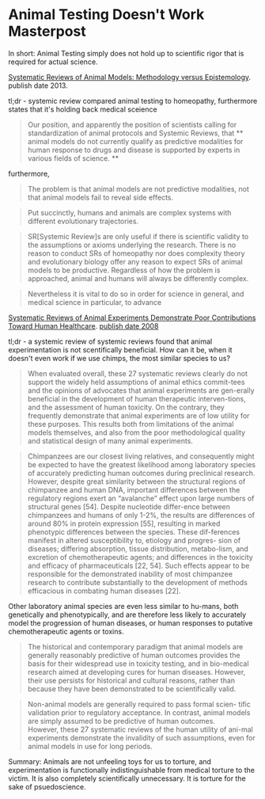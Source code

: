 # Animal Testing Doesn't Work Masterpost

In short: Animal Testing simply does not hold up to scientific rigor that is required for actual science.

[Systematic Reviews of Animal Models: Methodology versus Epistemology](https://www.ncbi.nlm.nih.gov/pmc/articles/PMC3558708/). publish date 2013.

tl;dr - systemic review compared animal testing to homeopathy, furthermore states that it's holding back medical sceience

> Our position, and apparently the position of scientists calling for standardization of animal protocols and Systemic Reviews, that ** animal models do not currently qualify as predictive modalities for human response to drugs and disease is supported by experts in various fields of science.  **

furthermore,

> The problem is that animal models are not predictive modalities, not that animal models fail to reveal side effects. 

> Put succinctly, humans and animals are complex systems with different evolutionary trajectories.

> SR[Systemic Review]s are only useful if there is scientific validity to the assumptions or axioms underlying the research. There is no reason to conduct SRs of homeopathy nor does complexity theory and evolutionary biology offer any reason to expect SRs of animal models to be productive. Regardless of how the problem is approached, animal and humans will always be differently complex.

> Nevertheless it is vital to do so in order for science in general, and medical science in particular, to advance


[Systematic Reviews of Animal Experiments Demonstrate Poor Contributions Toward Human Healthcare](https://doi.org/10.2174/157488708784223844). [publish date 2008](https://sci-hub.st/https://doi.org/10.2174/157488708784223844)

tl;dr - a systemic review of systemic reviews found that animal experimentation is not scentifically beneficial. How can it be, when it doesn't even work if we use chimps, the most similar species to us?

> When evaluated overall, these 27 systematic reviews clearly do 
not  support  the  widely  held  assumptions  of  animal  ethics  commit-tees and the opinions of advocates that animal experiments are gen-erally beneficial in the development of human therapeutic interven-tions,  and  the  assessment  of  human  toxicity.  On  the  contrary,  they  frequently  demonstrate  that  animal  experiments  are  of  low  utility  for these purposes. This results both from limitations of the animal models  themselves,  and  also  from  the  poor  methodological  quality  and statistical design of many animal experiments. 

> Chimpanzees  are  our  closest  living  relatives,  and  consequently  might be expected to have the greatest likelihood among laboratory species of accurately predicting human outcomes during preclinical research.  However,  despite  great  similarity  between  the  structural  regions  of  chimpanzee  and  human  DNA,  important  differences  between  the  regulatory  regions  exert  an  “avalanche”  effect upon  large  numbers  of  structural  genes  [54].  Despite  nucleotide  differ-ence  between  chimpanzees  and  humans  of  only  1-2%,  the  results  are differences of around 80% in protein  expression [55], resulting in  marked  phenotypic  differences  between  the  species.  These  dif-ferences manifest in  altered  susceptibility  to,  etiology and progres-
sion  of  diseases;  differing  absorption,  tissue  distribution,  metabo-lism,  and  excretion  of  chemotherapeutic  agents;  and  differences  in  the  toxicity  and  efficacy  of  pharmaceuticals  [22,  54].  Such  effects  appear  to  be  responsible  for  the  demonstrated  inability  of  most  chimpanzee research to contribute substantially to the development of methods efficacious in combating human diseases [22].  

Other  laboratory  animal  species  are  even  less  similar  to  hu-mans,  both  genetically  and  phenotypically,  and  are  therefore  less  likely  to  accurately  model  the  progression  of  human  diseases,  or  human responses to putative chemotherapeutic agents or toxins. 

> The  historical  and  contemporary  paradigm  that  animal  models  are  generally  reasonably  predictive  of  human  outcomes  provides  the  basis  for  their  widespread  use  in  toxicity  testing,  and  in  bio-medical  research  aimed  at  developing  cures  for  human  diseases.  However, their use persists for historical and cultural reasons, rather than because they have been demonstrated to be scientifically valid. 

> Non-animal models are generally required to pass formal scien-
tific  validation  prior  to  regulatory  acceptance.  In  contrast,  animal  models  are  simply  assumed  to  be  predictive  of  human  outcomes.  
However,  these  27  systematic  reviews  of  the  human  utility  of  ani-mal  experiments  demonstrate  the  invalidity  of  such  assumptions,  even for animal models in use for long periods. 


Summary: 
Animals are not unfeeling toys for us to torture, and experimentation is functionally indistinguishable from medical torture to the victim. It is also completely scientifically unnecessary. It is torture for the sake of psuedoscience.